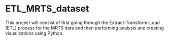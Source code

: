 # ETL_MRTS_dataset
This project will consist of first going through the Extract-Transform-Load (ETL) process for the MRTS data and then performing analysis and creating visualizations using Python.
